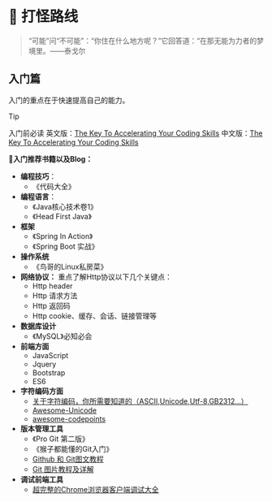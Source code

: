 # :bowling: 打怪路线

> “可能”问“不可能”：“你住在什么地方呢？”它回答道：“在那无能为力者的梦境里。——泰戈尔 
 
## 入门篇

入门的重点在于快速提高自己的能力。

> [!TIP]
> 入门前必读
> 英文版：[The Key To Accelerating Your Coding Skills](http://blog.thefirehoseproject.com/posts/learn-to-code-and-be-self-reliant/)
> 中文版：[The Key To Accelerating Your Coding Skills](https://mubu.com/explore/3Vi-KopPlTd?)

**:wave:入门推荐书籍以及Blog：**
- **编程技巧**：
  - 《代码大全》
- **编程语言**：
  - 《Java核心技术卷1》
  - 《Head First Java》
- **框架**
  - 《Spring In Action》
  - 《Spring Boot 实战》
- **操作系统**
  - 《鸟哥的Linux私房菜》
- **网络协议：** 重点了解Http协议以下几个关键点：
  - Http header
  - Http 请求方法
  - Http 返回码
  - Http cookie、缓存、会话、链接管理等
- **数据库设计**
  - 《MySQL》必知必会
- **前端方面**
  - JavaScript
  - Jquery
  - Bootstrap
  - ES6
- **字符编码方面**
  - [关于字符编码，你所需要知道的（ASCII,Unicode,Utf-8,GB2312…）](http://www.imkevinyang.com/2010/06/%E5%85%B3%E4%BA%8E%E5%AD%97%E7%AC%A6%E7%BC%96%E7%A0%81%EF%BC%8C%E4%BD%A0%E6%89%80%E9%9C%80%E8%A6%81%E7%9F%A5%E9%81%93%E7%9A%84.html)
  - [Awesome-Unicode](https://github.com/jagracey/Awesome-Unicode)
  - [awesome-codepoints](https://github.com/Codepoints/awesome-codepoints)
- **版本管理工具**
  - 《Pro Git 第二版》
  - 《猴子都能懂的Git入门》
  - [Github 和 Git图文教程](https://github.com/JiapengLi/GitTutorial)
  - [Git 图片教程及详解](https://www.jianshu.com/p/1b65ed31da97)
- **调试前端工具**
  - [超完整的Chrome浏览器客户端调试大全](http://www.igeekbar.com/igeekbar/post/156.htm)

